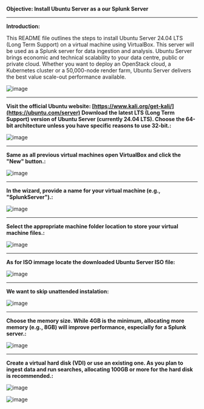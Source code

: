 <b>Objective:  Install Ubuntu Server as a our Splunk Server</b>

<hr>

<b>Introduction:</b>

<p>This README file outlines the steps to install Ubuntu Server 24.04 LTS (Long Term Support) on a virtual machine using VirtualBox. This server will be used as a Splunk server for data ingestion and analysis. Ubuntu Server brings economic and technical scalability to your data centre, public or private cloud. Whether you want to deploy an OpenStack cloud, a Kubernetes cluster or a 50,000-node render farm, Ubuntu Server delivers the best value scale-out performance available.</p>

![image](https://github.com/Oureyelet/Active-Directory-Home-Lab-Project/assets/69697624/00ed09d4-d8d5-4d97-8ca3-7645c5eb3caa)


<hr>

<b>Visit the official Ubuntu website: [https://www.kali.org/get-kali/](https://ubuntu.com/server) Download the latest LTS (Long Term Support) version of Ubuntu Server (currently 24.04 LTS). Choose the 64-bit architecture unless you have specific reasons to use 32-bit.:</b>

![image](https://github.com/Oureyelet/Active-Directory-Home-Lab-Project/assets/69697624/f8a24839-a2e5-4b86-bf3d-271d2e68eada)

<hr>

<b>Same as all previous virtual machines open VirtualBox and click the "New" button.: </b>

![image](https://github.com/Oureyelet/Active-Directory-Home-Lab-Project/assets/69697624/78c7baca-7ead-462e-9243-2d47b7faa983)

<hr>

<b>In the wizard, provide a name for your virtual machine (e.g., "SplunkServer").:</b>

![image](https://github.com/Oureyelet/Active-Directory-Home-Lab-Project/assets/69697624/fd380457-3cc0-4cd1-898f-d34110830698)

<hr>

<b>Select the appropriate machine folder location to store your virtual machine files.:</b>

![image](https://github.com/Oureyelet/Active-Directory-Home-Lab-Project/assets/69697624/0f18c79b-78c8-4bff-bea6-4032a0438796)

<hr>

<b>As for ISO immage locate the downloaded Ubuntu Server ISO file:</b>

![image](https://github.com/Oureyelet/Active-Directory-Home-Lab-Project/assets/69697624/2c765a9a-1e90-4270-b254-5eb2dd58ba96)

<hr>

<b>We want to skip unattended instalation:</b>

![image](https://github.com/Oureyelet/Active-Directory-Home-Lab-Project/assets/69697624/9c851ace-e9bd-47c7-8691-bdfedb0a244b)

<hr>

<b>Choose the memory size. While 4GB is the minimum, allocating more memory (e.g., 8GB) will improve performance, especially for a Splunk server.:</b>

![image](https://github.com/Oureyelet/Active-Directory-Home-Lab-Project/assets/69697624/09908105-7763-47e2-bc21-c9c6d127634b)

<hr>

<b>Create a virtual hard disk (VDI) or use an existing one. As you plan to ingest data and run searches, allocating 100GB or more for the hard disk is recommended.:</b>

![image](https://github.com/Oureyelet/Active-Directory-Home-Lab-Project/assets/69697624/26bb612b-54d4-4dfb-a974-1768fbad7745)

![image](https://github.com/Oureyelet/Active-Directory-Home-Lab-Project/assets/69697624/466557dc-56c2-4bca-8f5a-a595aa493826)

